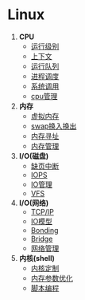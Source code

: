 # Linux

1. **CPU**
   - [运行级别](wiki/java/spring_cloud_config.md)
   - [上下文](wiki/java/spring_cloud_config.md)
   - [运行队列](wiki/java/spring_cloud_config.md)
   - [进程调度](wiki/java/spring_cloud_config.md)
   - [系统调用](wiki/java/spring_cloud_config.md)
   - [cpu管理](wiki/java/spring_cloud_config.md)
2. **内存**
   - [虚拟内存](wiki/java/spring_cloud_config.md)
   - [swap换入换出](wiki/java/spring_cloud_config.md)
   - [内存寻址](wiki/java/spring_cloud_config.md)
   - [内存管理](wiki/java/spring_cloud_config.md)
3. **I/O(磁盘)**
   - [缺页中断](container/kubernetes.md)
   - [IOPS](container/kubernetes.md)
   - [IO管理](container/kubernetes.md)
   - [VFS](container/kubernetes.md)
4. **I/O(网络)**
   - [TCP/IP](container/kubernetes.md)
   - [IO模型](container/kubernetes.md)
   - [Bonding](container/kubernetes.md)
   - [Bridge](container/kubernetes.md)
   - [网络管理](container/kubernetes.md)
5. **内核(shell)**
   - [内核定制](container/kubernetes.md)
   - [内存参数优化](container/kubernetes.md)
   - [脚本编程](container/kubernetes.md)
